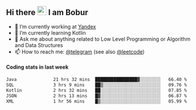 ## Hi there <img src="https://media.giphy.com/media/hvRJCLFzcasrR4ia7z/giphy.gif" width="25px" height="25px"> I am Bobur

- 💼 I’m currently working at [Yandex](https://yandex.ru/)
- 🌱 I’m currently learning Kotlin
- 💬 Ask me about anything related to Low Level Programming or Algorithm and Data Structures
- 📫 How to reach me: [@telegram](https://t.me/octoant) (see also [@leetcode](https://leetcode.com/octoant/))    

#### Coding stats in last week

<!--START_SECTION:waka-->

```txt
Java              21 hrs 32 mins  ████████████████▓░░░░░░░░   66.40 %
SQL               3 hrs 9 mins    ██▒░░░░░░░░░░░░░░░░░░░░░░   09.76 %
Kotlin            2 hrs 32 mins   ██░░░░░░░░░░░░░░░░░░░░░░░   07.85 %
JSON              2 hrs 13 mins   █▓░░░░░░░░░░░░░░░░░░░░░░░   06.87 %
XML               1 hr 56 mins    █▒░░░░░░░░░░░░░░░░░░░░░░░   05.99 %
```

<!--END_SECTION:waka-->
